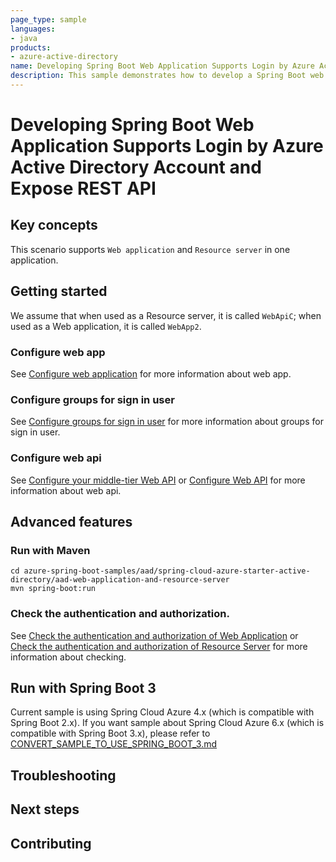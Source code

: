 ```yaml
---
page_type: sample
languages:
- java
products:
- azure-active-directory
name: Developing Spring Boot Web Application Supports Login by Azure Active Directory Account and Expose REST API
description: This sample demonstrates how to develop a Spring Boot web application supports login by Azure AD account and expose REST API at the same time.
---
```


# Developing Spring Boot Web Application Supports Login by Azure Active Directory Account and Expose REST API

## Key concepts

This scenario supports `Web application` and `Resource server` in one application.

## Getting started

We assume that when used as a Resource server, it is called `WebApiC`; when used as a Web application, it is called `WebApp2`.

### Configure web app

See [Configure web application] for more information about web app.

### Configure groups for sign in user

See [Configure groups for sign in user] for more information about groups for sign in user.

### Configure web api

See [Configure your middle-tier Web API] or [Configure Web API] for more information about web api.

## Advanced features

### Run with Maven
```shell
cd azure-spring-boot-samples/aad/spring-cloud-azure-starter-active-directory/aad-web-application-and-resource-server
mvn spring-boot:run
```

### Check the authentication and authorization.

See [Check the authentication and authorization of Web Application] or [Check the authentication and authorization of Resource Server] for more information about checking.

## Run with Spring Boot 3
Current sample is using Spring Cloud Azure 4.x (which is compatible with Spring Boot 2.x).
If you want sample about Spring Cloud Azure 6.x (which is compatible with Spring Boot 3.x),
please refer to [CONVERT_SAMPLE_TO_USE_SPRING_BOOT_3.md](./CONVERT_SAMPLE_TO_USE_SPRING_BOOT_3.md)

## Troubleshooting
## Next steps
## Contributing

<!-- LINKS -->
[Web application and Resource server in one application]: https://github.com/Azure/azure-sdk-for-java/tree/3b84b480a4e0284916da8fe96d4027fdb7262dd1/sdk/spring/azure-spring-boot-starter-active-directory#web-application-and-resource-server-in-one-application
[Configure web application]: ../web-client-access-resource-server/aad-web-application/README.md#configure-web-app
[Configure groups for sign in user]: ../web-client-access-resource-server/aad-web-application/README.md#configure-groups-for-sign-in-user
[Configure your middle-tier Web API]: ../web-client-access-resource-server/aad-resource-server-obo#configure-your-middle-tier-web-api-a
[Configure Web API]: ../web-client-access-resource-server/aad-resource-server#configure-web-api
[Check the authentication and authorization of Web Application]: ../web-client-access-resource-server/aad-web-application/README.md#check-the-authentication-and-authorization
[Check the authentication and authorization of Resource Server]: ../web-client-access-resource-server/aad-resource-server/README.md#check-the-authentication-and-authorization
